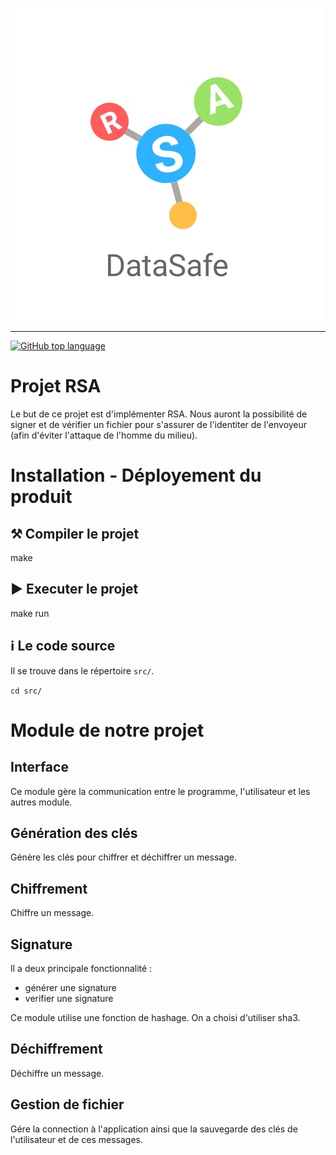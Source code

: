 <p align="center">

![RSA-Database](features/rsa_logo.png)

</p>

---

[![GitHub top language](https://img.shields.io/github/languages/top/RSA-Datasafe/RSA-Datasafe)](https://github.com/RSA-DataSafe/RSA-DataSafe)

# Projet RSA

Le but de ce projet est d'implémenter RSA. Nous auront la possibilité de signer et de vérifier un fichier pour s'assurer de l'identiter de l'envoyeur (afin d'éviter l'attaque de l'homme du milieu). 

# Installation - Déployement du produit 

## ⚒ Compiler le projet

make

## ▶ Executer le projet

make run

## ℹ Le code source

Il se trouve dans le répertoire `src/`.

`cd src/`

# Module de notre projet

## Interface

Ce module gère la communication entre le programme, l'utilisateur et les autres module.

## Génération des clés

Génère les clés pour chiffrer et déchiffrer un message.

## Chiffrement

Chiffre un message.

## Signature

Il a deux principale fonctionnalité :
<ul>
	<li>générer une signature</li>
	<li>verifier une signature</li>
</ul>
Ce module utilise une fonction de hashage. On a choisi d'utiliser sha3.

## Déchiffrement

Déchiffre un message.

## Gestion de fichier

Gére la connection à l'application ainsi que la sauvegarde des clés de l'utilisateur et de ces messages.
